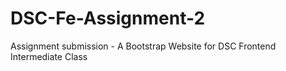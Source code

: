# DSC-Fe-Assignment-2
Assignment submission - A Bootstrap Website for DSC Frontend Intermediate Class
